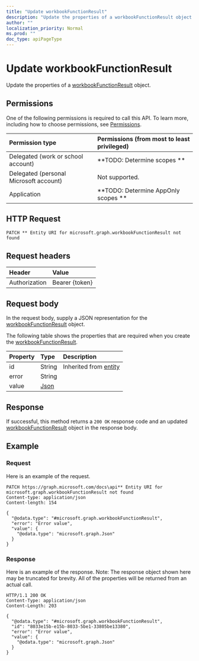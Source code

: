 ```yaml
---
title: "Update workbookFunctionResult"
description: "Update the properties of a workbookFunctionResult object."
author: ""
localization_priority: Normal
ms.prod: ""
doc_type: apiPageType
---
```


# Update workbookFunctionResult

Update the properties of a [workbookFunctionResult](../resources/workbookfunctionresult.md) object.

## Permissions
One of the following permissions is required to call this API. To learn more, including how to choose permissions, see [Permissions](/concepts/permissions-reference.md).

|Permission type|Permissions (from most to least privileged)|
|:---|:---|
|Delegated (work or school account)|**TODO: Determine scopes **|
|Delegated (personal Microsoft account)|Not supported.|
|Application|**TODO: Determine AppOnly scopes **|

## HTTP Request
<!-- {
  "blockType": "ignored"
}
-->
``` http
PATCH ** Entity URI for microsoft.graph.workbookFunctionResult not found
```

## Request headers
|Header|Value|
|:---|:---|
|Authorization|Bearer {token}|

## Request body
In the request body, supply a JSON representation for the [workbookFunctionResult](../resources/workbookFunctionResult.md) object.

The following table shows the properties that are required when you create the [workbookFunctionResult](../resources/workbookfunctionresult.md).

|Property|Type|Description|
|:---|:---|:---|
|id|String| Inherited from [entity](../resources/entity.md)|
|error|String||
|value|[Json](../resources/Json.md)||



## Response
If successful, this method returns a `200 OK` response code and an updated [workbookFunctionResult](../resources/workbookfunctionresult.md) object in the response body.

## Example

### Request
Here is an example of the request.
<!-- {
  "blockType": "request",
  "name": "update_workbookfunctionresult"
}
-->
``` http
PATCH https://graph.microsoft.com/docs\api** Entity URI for microsoft.graph.workbookFunctionResult not found
Content-type: application/json
Content-length: 154

{
  "@odata.type": "#microsoft.graph.workbookFunctionResult",
  "error": "Error value",
  "value": {
    "@odata.type": "microsoft.graph.Json"
  }
}
```

### Response
Here is an example of the response. Note: The response object shown here may be truncated for brevity. All of the properties will be returned from an actual call.
<!-- {
  "blockType": "response",
  "truncated": true
}
-->
``` http
HTTP/1.1 200 OK
Content-Type: application/json
Content-Length: 203

{
  "@odata.type": "#microsoft.graph.workbookFunctionResult",
  "id": "8033e15b-e15b-8033-5be1-33805be13380",
  "error": "Error value",
  "value": {
    "@odata.type": "microsoft.graph.Json"
  }
}
```

